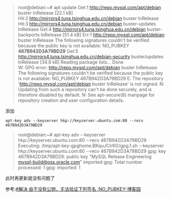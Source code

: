 
>root@debian:~# apt update
Get:1 http://repo.mysql.com/apt/debian buster InRelease [22.1 kB]     
Hit:2 http://mirrors4.tuna.tsinghua.edu.cn/debian buster InRelease    
Hit:3 http://mirrors4.tuna.tsinghua.edu.cn/debian buster-updates InRelease
Get:4 http://mirrors4.tuna.tsinghua.edu.cn/debian buster-backports InRelease [51.4 kB]
Err:1 http://repo.mysql.com/apt/debian buster InRelease
  The following signatures couldn't be verified because the public key is not available: NO_PUBKEY **467B942D3A79BD29**
Get:5 http://mirrors4.tuna.tsinghua.edu.cn/debian-security buster/updates InRelease [34.8 kB]
Reading package lists... Done      
W: GPG error: http://repo.mysql.com/apt/debian buster InRelease: The following signatures couldn't be verified because the public key is not available: NO_PUBKEY 467B942D3A79BD29
E: The repository 'http://repo.mysql.com/apt/debian buster InRelease' is not signed.
N: Updating from such a repository can't be done securely, and is therefore disabled by default.
N: See apt-secure(8) manpage for repository creation and user configuration details.

添加
```
apt-key adv --keyserver hkp://keyserver.ubuntu.com:80 --recv 467B942D3A79BD29
```
>root@debian:~# apt-key adv --keyserver hkp://keyserver.ubuntu.com:80 --recv 467B942D3A79BD29
Executing: /tmp/apt-key-gpghome.BKquJCirKG/gpg.1.sh --keyserver hkp://keyserver.ubuntu.com:80 --recv 467B942D3A79BD29
gpg: key 467B942D3A79BD29: public key "MySQL Release Engineering <mysql-build@oss.oracle.com>" imported
gpg: Total number processed: 1
gpg:               imported: 1

此时再更新就没有问题了

参考:[#解决 由于没有公钥，无法验证下列签名 :NO_PUBKEY-博客园](https://www.cnblogs.com/2205254761qq/p/11863928.html)
